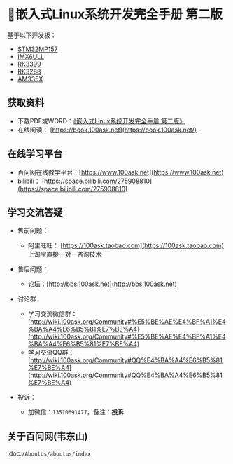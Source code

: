 # 📖嵌入式Linux系统开发完全手册 第二版

基于以下开发板：

- [STM32MP157](http://download.100ask.net/boards/St/100ask_stm32mp157_pro/index.html)
- [IMX6ULL](http://download.100ask.net/boards/Nxp/100ask_imx6ull_pro/index.html)
- [RK3399](http://download.100ask.net/boards/Rockchip/firefly-roc-rk3399-pc/index.html)
- [RK3288](http://download.100ask.net/boards/Rockchip/firefly-rk3288/index.html)
- [AM335X](http://download.100ask.net/boards/Ti/100ask_am335x/index.html)

## 获取资料

- 下载PDF或WORD：[《嵌入式Linux系统开发完全手册 第二版》](https://book.100ask.net)
- 在线阅读：     [https://book.100ask.net](https://book.100ask.net/)


## 在线学习平台

- 百问网在线教学平台：[https://www.100ask.net](https://www.100ask.net)
- bilibili： [https://space.bilibili.com/275908810](https://space.bilibili.com/275908810)

## 学习交流答疑

- 售前问题：
  - 阿里旺旺： [https://100ask.taobao.com](https://100ask.taobao.com) 上淘宝直接一对一咨询技术
  
- 售后问题：
  - 论坛：[http://bbs.100ask.net](http://bbs.100ask.net)
  
- 讨论群
  - 学习交流微信群：[http://wiki.100ask.org/Community#%E5%BE%AE%E4%BF%A1%E4%BA%A4%E6%B5%81%E7%BE%A4](http://wiki.100ask.org/Community#%E5%BE%AE%E4%BF%A1%E4%BA%A4%E6%B5%81%E7%BE%A4)
  - 学习交流QQ群：  [http://wiki.100ask.org/Community#QQ%E4%BA%A4%E6%B5%81%E7%BE%A4](http://wiki.100ask.org/Community#QQ%E4%BA%A4%E6%B5%81%E7%BE%A4)

- 投诉：
  - 加微信：``13510691477``，备注：**投诉**


## 关于百问网(韦东山)

 :doc:`/AboutUs/aboutus/index`
 